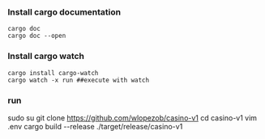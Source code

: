 ### Install cargo documentation
```
cargo doc
cargo doc --open
```

### Install cargo watch
```
cargo install cargo-watch
cargo watch -x run ##execute with watch
```


### run
sudo su
git clone https://github.com/wlopezob/casino-v1
cd casino-v1
vim .env
cargo build --release
./target/release/casino-v1